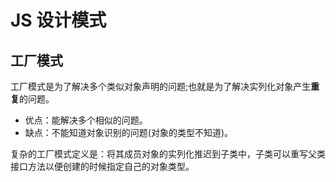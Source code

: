 # JS 设计模式

## 工厂模式

工厂模式是为了解决多个类似对象声明的问题;也就是为了解决实列化对象产生**重复**的问题。

* 优点：能解决多个相似的问题。
* 缺点：不能知道对象识别的问题(对象的类型不知道)。

复杂的工厂模式定义是：将其成员对象的实列化推迟到子类中，子类可以重写父类接口方法以便创建的时候指定自己的对象类型。
